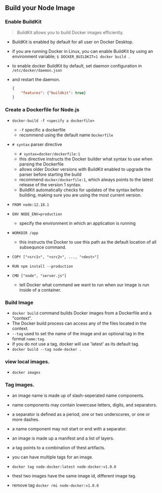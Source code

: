 ## Build your Node Image

### Enable BuildKit

> BuildKit allows you to build Docker images efficiently.
- BuildKit is enabled by default for all user on Docker Desktop.

- if you are running Docker in Linux, you can enable BuildKit by using an environment variable;
  `$ DOCKER_BUILDKIT=1 docker build .`

- to enable docker BuildKit by default, set daemon configuration in `/etc/docker/daemon.json`
- and restart the daemon.
  ```json
  {
      "features": {"buildkit": true}
  }
  ```

### Create a Dockerfile for Node.js

- `docker-build -f <specify a dockerfile>`
  - `-f` specific a dockerfile
  - recommend using the default name `Dockerfile`

- `# syntax` parser directive
  - `# syntax=docker/dockerfile:1`
  - this directive instructs the Docker builder what syntax to use when parsing the Dockerfile
  - allows older Docker versions with BuildKit enabled to upgrade the parser before starting the build
  - recommend `docker/dockerfile:1`, which always points to the latest release of the version 1 syntax.
  - BuildKit automatically checks for updates of the syntax before building, making sure you are using the most current version.
 
- `FROM node:12.18.1`

- `ENV NODE_ENV=production`
  - specify the environment in which an application is running

- `WORKDIR /app`
  - this instructs the Docker to use this path as the default location of all subsequnce command.

- `COPY ["<src1>", "<src2>", ..., "<dest>"]`

- `RUN npm install --production`

- `CMD ["node", "server.js"]`
  - tell Docker what command we want to run when our image is run inside of a container.
  
### Build Image

- `docker build` command builds Docker images from a Dockerfile and a "context".
- The Docker build process can access any of the files located in the context.
- `--tag` used to set the name of the image and an optional tag in the format `name:tag`.
- if you do not use a tag, docker will use 'latest' as its default tag.
- `docker build --tag node-docker .`

### view local images.
- `docker images`

### Tag images.

- an image name is made up of slash-seperated name components.
- name components may contain lowercase letters, digits, and separators.
- a separator is defined as a period, one or two underscores, or one or more dashes.
- a name component may not start or end with a separator.
- an image is made up a manifest and a list of layers.
- a tag points to a combination of thest artifacts.
- you can have multiple tags for an image.

- `docker tag node-docker:latest node-docker:v1.0.0`
- thest two images have the same image id, different image tag.

- remove tag
  `docker rmi node-docker:v1.0.0`
